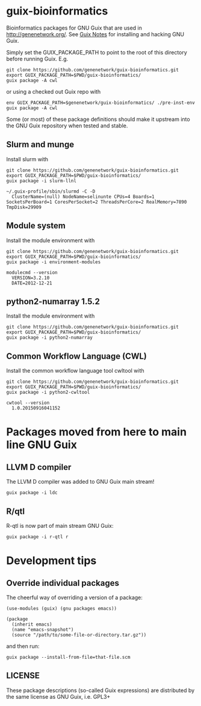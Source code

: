 # guix-bioinformatics

Bioinformatics packages for GNU Guix that are used in
http://genenetwork.org/.  See
[Guix Notes](https://github.com/pjotrp/guix-notes/blob/master/HACKING.org)
for installing and hacking GNU Guix.

Simply set the GUIX_PACKAGE_PATH to point to the root of this directory
before running Guix. E.g.

    git clone https://github.com/genenetwork/guix-bioinformatics.git
    export GUIX_PACKAGE_PATH=$PWD/guix-bioinformatics/
    guix package -A cwl

or using a checked out Guix repo with

    env GUIX_PACKAGE_PATH=$genenetwork/guix-bioinformatics/ ./pre-inst-env guix package -A cwl

Some (or most) of these package definitions should make it upstream
into the GNU Guix repository when tested and stable.

## Slurm and munge

Install slurm with

    git clone https://github.com/genenetwork/guix-bioinformatics.git
    export GUIX_PACKAGE_PATH=$PWD/guix-bioinformatics/
    guix package -i slurm-llnl

    ~/.guix-profile/sbin/slurmd -C -D
      ClusterName=(null) NodeName=selinunte CPUs=4 Boards=1 SocketsPerBoard=1 CoresPerSocket=2 ThreadsPerCore=2 RealMemory=7890 TmpDisk=29909

## Module system

Install the module environment with

    git clone https://github.com/genenetwork/guix-bioinformatics.git
    export GUIX_PACKAGE_PATH=$PWD/guix-bioinformatics/
    guix package -i environment-modules

    modulecmd --version
      VERSION=3.2.10
      DATE=2012-12-21

## python2-numarray 1.5.2

Install the module environment with

    git clone https://github.com/genenetwork/guix-bioinformatics.git
    export GUIX_PACKAGE_PATH=$PWD/guix-bioinformatics/
    guix package -i python2-numarray

## Common Workflow Language (CWL)

Install the common workflow language tool cwltool with

    git clone https://github.com/genenetwork/guix-bioinformatics.git
    export GUIX_PACKAGE_PATH=$PWD/guix-bioinformatics/
    guix package -i python2-cwltool
    
    cwtool --version
      1.0.20150916041152

# Packages moved from here to main line GNU Guix

## LLVM D compiler

The LLVM D compiler was added to GNU Guix main stream!

    guix package -i ldc
    
## R/qtl

R-qtl is now part of main stream GNU Guix:

    guix package -i r-qtl r

# Development tips

## Override individual packages

The cheerful way of overriding a version of a package:

    (use-modules (guix) (gnu packages emacs))

    (package
      (inherit emacs)
      (name "emacs-snapshot")
      (source "/path/to/some-file-or-directory.tar.gz"))

and then run:

    guix package --install-from-file=that-file.scm


## LICENSE

These package descriptions (so-called Guix expressions) are
distributed by the same license as GNU Guix, i.e. GPL3+
